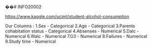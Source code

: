 ��# INFO20002

https://www.kaggle.com/uciml/student-alcohol-consumption

Our Columns :
1.Sex - Categorical 
2.Age - Categorical 
3.Parents cohabitation status - Categorical 
4.Absenses - Numerical 
5.Dalc - Numerical 
6.Walc - Numerical 
7.G3 - Numerical 
8.Failures - Numerical 
9.Study time - Numerical 



